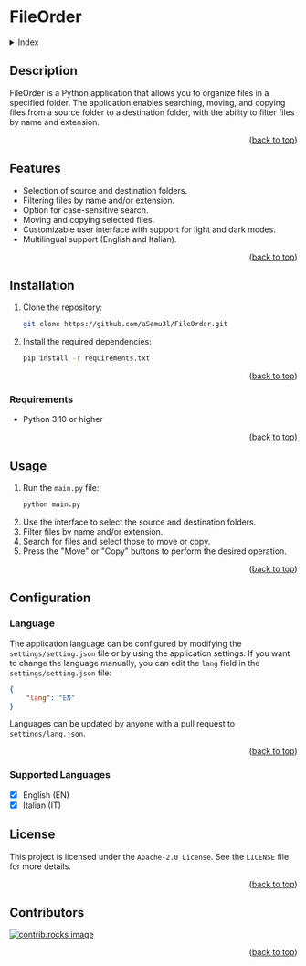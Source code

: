 <a id="top"></a>

# FileOrder

<details>
  <summary>Index</summary>
  <ol>
    <li><a href="#description">About The Project</a></li>
    <li><a href="#features">Features</a></li>
    <li>
      <a href="#installation">Installation</a>
      <ul><li><a href="#requirements">Requirements</a></li></ul>
    </li>
    <li><a href="#usage">Usage</a></li>
    <li>
      <a href="#language">Language</a>
      <ul><li><a href="#supported-languages">Supported Languages</a></li></ul>
    </li>
    <li><a href="#license">License</a></li>
    <li><a href="#contributing">Contributing</a></li>
  </ol>
</details>

## Description
FileOrder is a Python application that allows you to organize files in a specified folder. The application enables searching, moving, and copying files from a source folder to a destination folder, with the ability to filter files by name and extension.

<p align="right">(<a href="#readme-top">back to top</a>)</p>

## Features
- Selection of source and destination folders.
- Filtering files by name and/or extension.
- Option for case-sensitive search.
- Moving and copying selected files.
- Customizable user interface with support for light and dark modes.
- Multilingual support (English and Italian).

<p align="right">(<a href="#readme-top">back to top</a>)</p>

## Installation
1. Clone the repository:
    ```sh
    git clone https://github.com/aSamu3l/FileOrder.git
    ```
2. Install the required dependencies:
    ```sh
    pip install -r requirements.txt
    ```

<p align="right">(<a href="#readme-top">back to top</a>)</p>

### Requirements
- Python 3.10 or higher

<p align="right">(<a href="#readme-top">back to top</a>)</p>

## Usage
1. Run the `main.py` file:
    ```sh
    python main.py
    ```
2. Use the interface to select the source and destination folders.
3. Filter files by name and/or extension.
4. Search for files and select those to move or copy.
5. Press the "Move" or "Copy" buttons to perform the desired operation.

<p align="right">(<a href="#readme-top">back to top</a>)</p>

## Configuration
### Language
The application language can be configured by modifying the `settings/setting.json` file or by using the application settings.
If you want to change the language manually, you can edit the `lang` field in the `settings/setting.json` file:
```json
{
    "lang": "EN"
}
```
Languages can be updated by anyone with a pull request to `settings/lang.json`.

<p align="right">(<a href="#readme-top">back to top</a>)</p>

### Supported Languages
- [x] English (EN)
- [x] Italian (IT)

## License
This project is licensed under the `Apache-2.0 License`. See the `LICENSE` file for more details.

<p align="right">(<a href="#readme-top">back to top</a>)</p>

## Contributors

<a href="https://github.com/aSamu3l/FileOrder/graphs/contributors">
  <img src="https://contrib.rocks/image?repo=aSamu3l/FileOrder" alt="contrib.rocks image" />
</a>

<p align="right">(<a href="#readme-top">back to top</a>)</p>